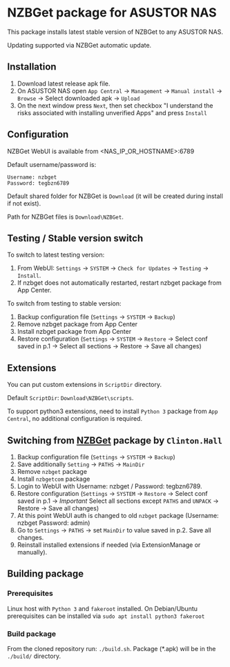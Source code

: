 # NZBGet package for ASUSTOR NAS

This package installs latest stable version of NZBGet to any ASUSTOR NAS.

Updating supported via NZBGet automatic update.

## Installation

1. Download latest release apk file.
2. On ASUSTOR NAS open `App Central` -> `Management` -> `Manual install` -> `Browse` -> Select downloaded apk -> `Upload`
3. On the next window press `Next`, then set checkbox "I understand the risks associated with installing unverified Apps" and press `Install`

## Configuration

NZBGet WebUI is available from <NAS_IP_OR_HOSTNAME>:6789

Default username/password is:
```
Username: nzbget
Password: tegbzn6789
```

Default shared folder for NZBGet is `Download` (it will be created during install if not exist).

Path for NZBGet files is `Download\NZBGet`.

## Testing / Stable version switch

To switch to latest testing version:
1. From WebUI: `Settings` -> `SYSTEM` -> `Check for Updates` -> `Testing` -> `Install`.
2. If nzbget does not automatically restarted, restart nzbget package from App Center.

To switch from testing to stable version:
1. Backup configuration file (`Settings` -> `SYSTEM` -> `Backup`)
2. Remove nzbget package from App Center
3. Install nzbget package from App Center
4. Restore configuration (`Settings` -> `SYSTEM` -> `Restore` -> Select conf saved in p.1 -> Select all sections -> Restore -> Save all changes)

## Extensions

You can put custom extensions in `ScriptDir` directory.

Default `ScriptDir`: `Download\NZBGet\scripts`.

To support python3 extensions, need to install `Python 3` package from `App Central`, no additional configuration is required.

## Switching from [NZBGet](https://www.asustor.com/app_central/app_detail?id=85&type=) package by `Clinton.Hall`

1. Backup configuration file (`Settings` -> `SYSTEM` -> `Backup`)
2. Save additionally `Setting` -> `PATHS` -> `MainDir`
3. Remove `nzbget` package
4. Install `nzbgetcom` package
5. Login to WebUI with Username: nzbget / Password: tegbzn6789.
6. Restore configuration (`Settings` -> `SYSTEM` -> `Restore` -> Select conf saved in p.1 -> *Important* Select all sections except `PATHS` and `UNPACK` -> Restore -> Save all changes)
7. At this point WebUI auth is changed to old `nzbget` package (Username: nzbget Password: admin)
8. Go to `Settings` -> `PATHS` -> set `MainDir` to value saved in p.2. Save all changes.
9. Reinstall installed extensions if needed (via ExtensionManage or manually).

## Building package

### Prerequisites

Linux host with `Python 3` and `fakeroot` installed. On Debian/Ubuntu prerequisites can be installed via `sudo apt install python3 fakeroot`

### Build package

From the cloned repository run: `./build.sh`. Package (*.apk) will be in the `./build/` directory.
